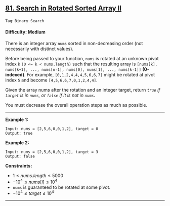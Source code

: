 ## [81. Search in Rotated Sorted Array II](https://leetcode.com/problems/search-in-rotated-sorted-array-ii)

```Tag```: ```Binary Search```

#### Difficulty: Medium

There is an integer array ```nums``` sorted in non-decreasing order (not necessarily with distinct values).

Before being passed to your function, ```nums``` is rotated at an unknown pivot index ```k``` ```(0 <= k < nums.length)``` such that the resulting array is ```[nums[k], nums[k+1], ..., nums[n-1], nums[0], nums[1], ..., nums[k-1]]``` __(0-indexed)__. For example, ```[0,1,2,4,4,4,5,6,6,7]``` might be rotated at pivot index ```5``` and become ```[4,5,6,6,7,0,1,2,4,4]```.

Given the array nums after the rotation and an integer target, return _```true``` if ```target``` is in ```nums```, or ```false``` if it is not in ```nums```_.

You must decrease the overall operation steps as much as possible.

---

__Example 1:__
```
Input: nums = [2,5,6,0,0,1,2], target = 0
Output: true
```

__Example 2:__
```
Input: nums = [2,5,6,0,0,1,2], target = 3
Output: false
```

__Constraints:__

- $1 \le nums.length \le 5000$
- $-10^{4} \le nums[i] \le 10^{4}$
- ```nums``` is guaranteed to be rotated at some pivot.
- $-10^{4} \le target \le 10^{4}$

---
